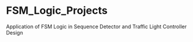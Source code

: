 # FSM_Logic_Projects
Application of FSM Logic in Sequence Detector and Traffic Light Controller Design
